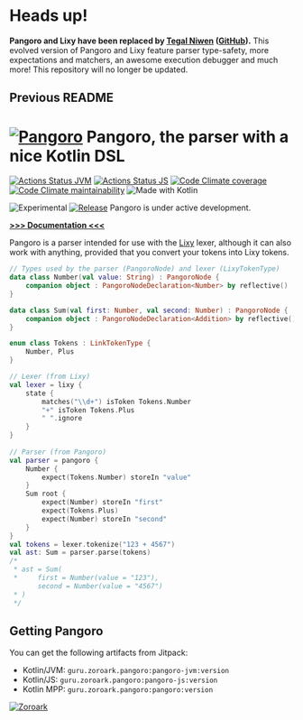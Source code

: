 # Heads up!

**Pangoro and Lixy have been replaced by [Tegal Niwen](https://tegral.zoroark.guru/docs/modules/core/niwen) ([GitHub](https://github.com/utybo/Tegral)).** This evolved version of Pangoro and Lixy feature parser type-safety, more expectations and matchers, an awesome execution debugger and much more! This repository will no longer be updated.

## Previous README

# [![Pangoro](https://zoroark.guru/img/pangoro.png)](http://pokemondb.net/pokedex/pangoro) Pangoro, the parser with a nice Kotlin DSL

[![Actions Status JVM](https://img.shields.io/github/workflow/status/utybo/Pangoro/JVM%20tests?style=for-the-badge&logo=github&label=tests%20(JVM))](https://github.com/utybo/Pangoro/actions)
[![Actions Status JS](https://img.shields.io/github/workflow/status/utybo/Pangoro/JS%20tests?style=for-the-badge&logo=github&label=tests%20(JS))](https://github.com/utybo/Pangoro/actions)
[![Code Climate coverage](https://img.shields.io/codeclimate/coverage/utybo/Pangoro?style=for-the-badge&logo=Code-Climate)](https://codeclimate.com/github/utybo/Pangoro/test_coverage)
[![Code Climate maintainability](https://img.shields.io/codeclimate/maintainability/utybo/Pangoro?style=for-the-badge&logo=Code-Climate)](https://codeclimate.com/github/utybo/Pangoro/maintainability)
![Made with Kotlin](https://img.shields.io/badge/Made%20with-Kotlin-blue?logo=Kotlin&style=for-the-badge)

![Experimental](https://img.shields.io/badge/Stage-Experimental-red?style=flat-square) [![Release](https://jitpack.io/v/guru.zoroark/pangoro.svg?style=flat-square)](https://jitpack.io/#guru.zoroark/pangoro) Pangoro is under active development.

[**>>> Documentation <<<**](https://docs.zoroark.guru/#/pangoro/)

Pangoro is a parser intended for use with the [Lixy](https://github.com/utybo/Lixy) lexer, although it can also work with anything, provided that you convert your tokens into Lixy tokens.

```kotlin
// Types used by the parser (PangoroNode) and lexer (LixyTokenType)
data class Number(val value: String) : PangoroNode {
    companion object : PangoroNodeDeclaration<Number> by reflective()
}

data class Sum(val first: Number, val second: Number) : PangoroNode {
    companion object : PangoroNodeDeclaration<Addition> by reflective()
}

enum class Tokens : LinkTokenType {
    Number, Plus
}

// Lexer (from Lixy)
val lexer = lixy {
    state {
        matches("\\d+") isToken Tokens.Number
        "+" isToken Tokens.Plus
        " ".ignore
    }
}    
               
// Parser (from Pangoro)
val parser = pangoro {
    Number {
        expect(Tokens.Number) storeIn "value"
    }
    Sum root {
        expect(Number) storeIn "first"
        expect(Tokens.Plus)
        expect(Number) storeIn "second"
    }
}
val tokens = lexer.tokenize("123 + 4567")
val ast: Sum = parser.parse(tokens)
/* 
 * ast = Sum(
 *     first = Number(value = "123"),
       second = Number(value = "4567")
 * )
 */
```

## Getting Pangoro

You can get the following artifacts from Jitpack:

* Kotlin/JVM: `guru.zoroark.pangoro:pangoro-jvm:version`
* Kotlin/JS: `guru.zoroark.pangoro:pangoro-js:version`
* Kotlin MPP: `guru.zoroark.pangoro:pangoro:version`

[![Zoroark](https://img.pokemondb.net/sprites/black-white/anim/normal/zoroark.gif)](https://zoroark.guru)

